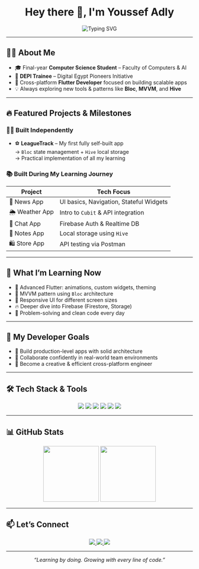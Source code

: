 <h1 align="center">Hey there 👋, I'm Youssef Adly</h1>

<p align="center">
  <img src="https://readme-typing-svg.vercel.app/?font=Fira+Code&size=22&pause=1000&color=00BFFF&center=true&vCenter=true&width=500&lines=Flutter+Developer+%F0%9F%92%99;Mastering+Bloc+%26+MVVM+Architecture;Building+Real+Apps+From+Scratch;Leveling+Up+Every+Day+%F0%9F%94%AA" alt="Typing SVG" />
</p>




---

## 👨‍💻 About Me
- 🎓 Final-year **Computer Science Student** – Faculty of Computers & AI  
- 🚀 **DEPI Trainee** – Digital Egypt Pioneers Initiative  
- 💙 Cross-platform **Flutter Developer** focused on building scalable apps  
- 💡 Always exploring new tools & patterns like **Bloc**, **MVVM**, and **Hive**

---

## 🔥 Featured Projects & Milestones

### 🧑‍💻 Built Independently
- ⚽ **LeagueTrack** – My first fully self-built app  
  → `Bloc` state management + `Hive` local storage  
  → Practical implementation of all my learning  

### 📚 Built During My Learning Journey
| Project       | Tech Focus                            |
|---------------|----------------------------------------|
| 📰 News App    | UI basics, Navigation, Stateful Widgets |
| 🌦️ Weather App | Intro to `Cubit` & API integration     |
| 💬 Chat App    | Firebase Auth & Realtime DB            |
| 📝 Notes App   | Local storage using `Hive`             |
| 🛍️ Store App   | API testing via Postman                |

---

## 🚀 What I’m Learning Now
- 🎨 Advanced Flutter: animations, custom widgets, theming  
- 🧠 MVVM pattern using `Bloc` architecture  
- 🧩 Responsive UI for different screen sizes  
- 🔥 Deeper dive into Firebase (Firestore, Storage)  
- 💪 Problem-solving and clean code every day

---

## 🎯 My Developer Goals
- 🧱 Build production-level apps with solid architecture  
- 🤝 Collaborate confidently in real-world team environments  
- 🚀 Become a creative & efficient cross-platform engineer  

---

## 🛠️ Tech Stack & Tools

<p align="center">
  <img src="https://img.shields.io/badge/Flutter-02569B?style=for-the-badge&logo=flutter&logoColor=white" />
  <img src="https://img.shields.io/badge/Dart-0175C2?style=for-the-badge&logo=dart&logoColor=white" />
  <img src="https://img.shields.io/badge/Firebase-FFCA28?style=for-the-badge&logo=firebase&logoColor=black" />
  <img src="https://img.shields.io/badge/Hive-FF6F00?style=for-the-badge&logo=hive&logoColor=white" />
  <img src="https://img.shields.io/badge/Git-F05032?style=for-the-badge&logo=git&logoColor=white" />
  <img src="https://img.shields.io/badge/VSCode-007ACC?style=for-the-badge&logo=visual-studio-code&logoColor=white" />
</p>

---

## 📊 GitHub Stats

<p align="center">
  <img src="https://github-readme-stats.vercel.app/api?username=iYoussefAdly&show_icons=true&theme=tokyonight&hide=issues" height="150"/>
  <img src="https://github-readme-streak-stats.herokuapp.com/?user=iYoussefAdly&theme=tokyonight" height="150"/>
</p>

---

## 📫 Let’s Connect

<p align="center">
  <a href="https://www.linkedin.com/in/youssef-adly-806038320/">
    <img src="https://img.shields.io/badge/LinkedIn-0A66C2?style=for-the-badge&logo=linkedin&logoColor=white" />
  </a>
  <a href="mailto:youssefadly332@gmail.com">
    <img src="https://img.shields.io/badge/Gmail-D14836?style=for-the-badge&logo=gmail&logoColor=white" />
  </a>
  <a href="https://github.com/iYoussefAdly">
    <img src="https://img.shields.io/badge/GitHub-333333?style=for-the-badge&logo=github&logoColor=white" />
  </a>
</p>

---

<p align="center"><i>“Learning by doing. Growing with every line of code.”</i></p>
